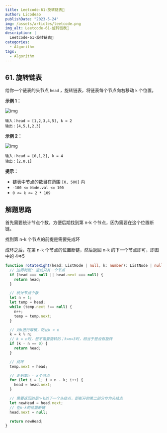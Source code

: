 ```yaml
---
title: Leetcode-61-旋转链表📌
author: Licodeao
publishDate: "2023-5-24"
img: /assets/articles/leetcode.png
img_alt: Leetcode-61-旋转链表📌
description: |
  Leetcode-61-旋转链表📌
categories:
  - Algorithm
tags:
  - Algorithm
---
```


## 61. 旋转链表

给你一个链表的头节点 `head` ，旋转链表，将链表每个节点向右移动 `k` 个位置。

**示例 1：**

![img](https://assets.leetcode.com/uploads/2020/11/13/rotate1.jpg)

```
输入：head = [1,2,3,4,5], k = 2
输出：[4,5,1,2,3]
```

**示例 2：**

![img](https://assets.leetcode.com/uploads/2020/11/13/roate2.jpg)

```
输入：head = [0,1,2], k = 4
输出：[2,0,1]
```

**提示：**

- 链表中节点的数目在范围 `[0, 500]` 内
- `-100 <= Node.val <= 100`
- `0 <= k <= 2 * 109`

## 解题思路

首先需要统计节点个数，方便后期找到第 n-k 个节点，因为需要在这个位置断链。

找到第 n-k 个节点的前提是需要先成环

成环之后，在第 n-k 个节点的位置断链，然后返回 n-k 的下一个节点即可，即图中的 4=>5

```typescript
function rotateRight(head: ListNode | null, k: number): ListNode | null {
  // 边界判断: 空或只有一个节点
  if (head === null || head.next === null) {
    return head;
  }

  // 统计节点个数
  let n = 1;
  let temp = head;
  while (temp.next !== null) {
    n++;
    temp = temp.next;
  }

  // 对k进行取模，防止k > n
  k = k % n;
  // k = n时，是不需要旋转的；k=n=3时，相当于是没有旋转
  if (k - n == 0) {
    return head;
  }

  // 成环
  temp.next = head;

  // 走到第n - k个节点
  for (let i = 1; i < n - k; i++) {
    head = head.next;
  }

  // 需要返回的是n-k的下一个头结点，即断开的第二部分作为头结点
  let newHead = head.next;
  // 在n-k的位置断链
  head.next = null;

  return newHead;
}
```
